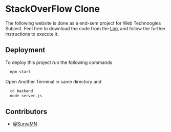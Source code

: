 

# StackOverFlow Clone

The following website is done as a end-sem project for Web Technoogies Subject. Feel free to download the code from the [Link](https://github.com/SuhasRK/Webtech_Project.git) and follow the further instructions to execute it.
 


## Deployment

To deploy this project run the following commands

```bash
  npm start
```

Open Another Terminal in same directory and 
```bash
  cd backend
  node server.js
```



## Contributors

- [@SuryaMN](https://github.com/SuryaMN)



